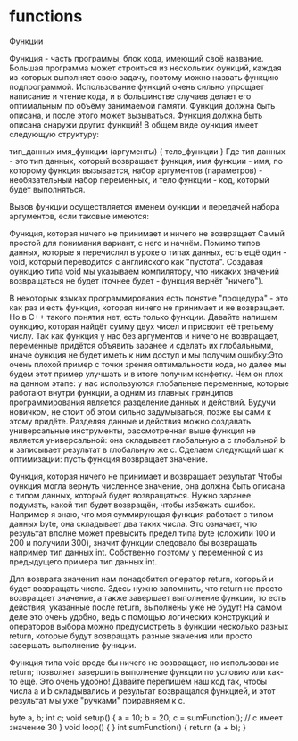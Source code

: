 # functions
Функции


Функция - часть программы, блок кода, имеющий своё название. Большая программа может строиться из нескольких функций, каждая из которых выполняет свою задачу, поэтому можно назвать функцию подпрограммой. Использование функций очень сильно упрощает написание и чтение кода, и в большинстве случаев делает его оптимальным по объёму занимаемой памяти. Функция должна быть описана, и после этого может вызываться. Функция должна быть описана снаружи других функций! В общем виде функция имеет следующую структуру:

тип_данных имя_функции (аргументы) {
  тело_функции
}
Где тип данных - это тип данных, который возвращает функция, имя функции - имя, по которому функция вызывается, набор аргументов (параметров) - необязательный набор переменных, и тело функции - код, который будет выполняться.

Вызов функции осуществляется именем функции и передачей набора аргументов, если таковые имеются:

Функция, которая ничего не принимает и ничего не возвращает
Самый простой для понимания вариант, с него и начнём. Помимо типов данных, которые я перечислял в уроке о типах данных, есть ещё один - void, который переводится с английского как "пустота". Создавая функцию типа void мы указываем компилятору, что никаких значений возвращаться не будет (точнее будет - функция вернёт "ничего").

В некоторых языках программирования есть понятие "процедура" - это как раз и есть функция, которая ничего не принимает и не возвращает. Но в C++ такого понятия нет, есть только функции.
Давайте напишем функцию, которая найдёт сумму двух чисел и присвоит её третьему числу. Так как функция у нас без аргументов и ничего не возвращает, переменные придётся объявить заранее и сделать их глобальными, иначе функция не будет иметь к ним доступ и мы получим ошибку:Это очень плохой пример с точки зрения оптимальности кода, но далее мы будем этот пример улучшать и в итоге получим конфетку. Чем он плох на данном этапе: у нас используются глобальные переменные, которые работают внутри функции, а одним из главных принципов программирования является разделение данных и действий. Будучи новичком, не стоит об этом сильно задумываться, позже вы сами к этому придёте. Разделяя данные и действия можно создавать универсальные инструменты, рассмотренная выше функция не является универсальной: она складывает глобальную а с глобальной b и записывает результат в глобальную же c. Сделаем следующий шаг к оптимизации: пусть функция возвращает значение.

Функция, которая ничего не принимает и возвращает результат
Чтобы функция могла вернуть численное значение, она должна быть описана с типом данных, который будет возвращаться. Нужно заранее подумать, какой тип будет возвращён, чтобы избежать ошибок. Например я знаю, что моя суммирующая функция работает с типом данных byte, она складывает два таких числа. Это означает, что результат вполне может превысить предел типа byte (сложили 100 и 200 и получили 300), значит функции следовало бы возвращать например тип данных int. Собственно поэтому у переменной c из предыдущего примера тип данных int.

Для возврата значения нам понадобится оператор return, который и будет возвращать число. Здесь нужно запомнить, что return не просто возвращает значение, а также завершает выполнение функции, то есть действия, указанные после return, выполнены уже не будут! На самом деле это очень удобно, ведь с помощью логических конструкций и операторов выбора можно предусмотреть в функции несколько разных return, которые будут возвращать разные значения или просто завершать выполнение функции.

Функция типа void вроде бы ничего не возвращает, но использование return; позволяет завершить выполнение функции по условию или как-то ещё. Это очень удобно!
Давайте перепишем наш код так, чтобы числа a и b складывались и результат возвращался функцией, и этот результат мы уже "ручками" приравняем к c.

byte a, b;
int c;
void setup() {
  a = 10;
  b = 20;
  c = sumFunction();
  // с имеет значение 30
}
void loop() {
}
int sumFunction() {
  return (a + b);
}

